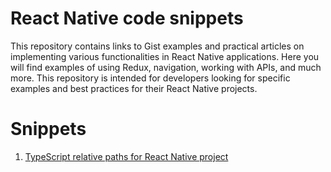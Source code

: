 # React Native code snippets

This repository contains links to Gist examples and practical articles on implementing various functionalities in React Native applications. Here you will find examples of using Redux, navigation, working with APIs, and much more. This repository is intended for developers looking for specific examples and best practices for their React Native projects.


# Snippets

1. [TypeScript relative paths for React Native project](https://gist.github.com/WhidRubeld/31319a5cd4de05bde79ad6e50743f154)
